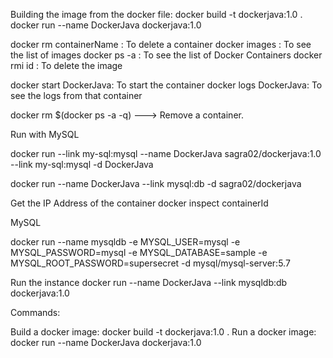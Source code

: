 Building the image from the docker file: docker build -t dockerjava:1.0 .
docker run --name DockerJava dockerjava:1.0

docker rm containerName : To delete a container
docker images : To see the list of images
docker ps -a : To see the list of Docker Containers
docker rmi id : To delete the image

docker start DockerJava: To start the container
docker logs DockerJava: To see the logs from that container

docker rm $(docker ps -a -q) ---> Remove a container.


Run with MySQL

docker run --link my-sql:mysql --name DockerJava sagra02/dockerjava:1.0  --link my-sql:mysql -d DockerJava


docker run --name DockerJava --link mysql:db -d sagra02/dockerjava


Get the IP Address of the container
docker inspect containerId


MySQL

docker run --name mysqldb -e MYSQL_USER=mysql -e MYSQL_PASSWORD=mysql -e MYSQL_DATABASE=sample -e MYSQL_ROOT_PASSWORD=supersecret -d mysql/mysql-server:5.7


Run the instance
docker run --name DockerJava --link mysqldb:db dockerjava:1.0


Commands:

Build a docker image: docker build -t dockerjava:1.0 .
Run a docker image: docker run --name DockerJava dockerjava:1.0






